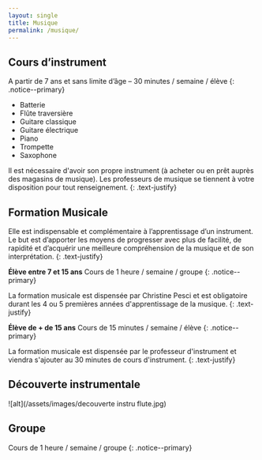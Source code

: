 ```yaml
---
layout: single
title: Musique
permalink: /musique/
---
```


## Cours d’instrument

A partir de 7 ans et sans limite d’âge – 30 minutes / semaine / élève 
{: .notice--primary}

* Batterie
* Flûte traversière
* Guitare classique
* Guitare électrique
* Piano
* Trompette
* Saxophone

Il est nécessaire d'avoir son propre instrument (à acheter ou en prêt auprès des magasins de musique). 
Les professeurs de musique se tiennent à votre disposition pour tout renseignement.
{: .text-justify}

## Formation Musicale 

Elle est indispensable et complémentaire à l’apprentissage d’un instrument.
Le but est d’apporter les moyens de progresser avec plus de facilité, de rapidité et d’acquérir une meilleure compréhension de la musique et de son interprétation.
{: .text-justify}

**Élève entre 7 et 15 ans**
Cours de 1 heure / semaine / groupe 
{: .notice--primary}

La formation musicale est dispensée par Christine Pesci et est obligatoire durant les 4 ou 5 premières années d'apprentissage de la musique. 
{: .text-justify}

**Élève de + de 15 ans**
Cours de 15 minutes / semaine / élève
{: .notice--primary}

La formation musicale est dispensée par le professeur d'instrument et viendra s'ajouter au 30 minutes de cours d'instrument. 
{: .text-justify}

## Découverte instrumentale

![alt](/assets/images/decouverte instru flute.jpg)

## Groupe 

Cours de 1 heure / semaine / groupe 
{: .notice--primary}
